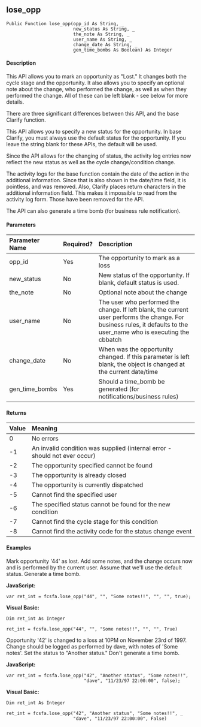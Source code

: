 lose_opp
--------

```
Public Function lose_opp(opp_id As String, _
                         new_status As String, _
                         the_note As String, _
                         user_name As String, _
                         change_date As String, _
                         gen_time_bombs As Boolean) As Integer
```

#### Description

This API allows you to mark an opportunity as "Lost." It changes both the cycle stage and the opportunity. It also allows you to specify an optional note about the change, who performed the change, as well as when they performed the change. All of these can be left blank - see below for more details.

There are three significant differences between this API, and the base Clarify function.

 This API allows you to specify a new status for the opportunity. In base Clarify, you must always use the default status for the opportunity. If you leave the string blank for these APIs, the default will be used.

 Since the API allows for the changing of status, the activity log entries now reflect the new status as well as the cycle change/condition change.

 The activity logs for the base function contain the date of the action in the additional information. Since that is also shown in the date/time field, it is pointless, and was removed. Also, Clarify places return characters in the additional information field. This makes it impossible to read from the activity log form. Those have been removed for the API.

The API can also generate a time bomb (for business rule notification).

#### Parameters

| Parameter Name | Required? | Description |
|:--- |:--- |:--- |
| opp_id | Yes | The opportunity to mark as a loss |
| new_status | No | New status of the opportunity. If blank, default status is used. |
| the_note | No | Optional note about the change |
| user_name | No | The user who performed the change. If left blank, the current user performs the change. For business rules, it defaults to the user_name who is executing the cbbatch |
| change_date | No | When was the opportunity changed. If this parameter is left blank, the object is changed at the current date/time |
| gen_time_bombs | Yes | Should a time_bomb be generated (for notifications/business rules) |

#### Returns

| Value | Meaning |
|:--- |:--- |
| 0 | No errors |
| -1 | An invalid condition was supplied (internal error - should not ever occur) |
| -2 | The opportunity specified cannot be found |
| -3 | The opportunity is already closed |
| -4 | The opportunity is currently dispatched |
| -5 | Cannot find the specified user |
| -6 | The specified status cannot be found for the new condition |
| -7 | Cannot find the cycle stage for this condition |
| -8 | Cannot find the activity code for the status change event |

#### Examples

Mark opportunity '44' as lost. Add some notes, and the change occurs now and is performed by the current user. Assume that we'll use the default status. Generate a time bomb.

**JavaScript:**
```
var ret_int = fcsfa.lose_opp("44", "", "Some notes!!", "", "", true);
```

**Visual Basic:**
```
Dim ret_int As Integer

ret_int = fcsfa.lose_opp("44", "", "Some notes!!", "", "", True)
```

Opportunity '42' is changed to a loss at 10PM on November 23rd of 1997. Change should be logged as performed by dave, with notes of 'Some notes'. Set the status to "Another status." Don't generate a time bomb.

**JavaScript:**
```
var ret_int = fcsfa.lose_opp("42", "Another status", "Some notes!!",
                             "dave", "11/23/97 22:00:00", false);
```

**Visual Basic:**
```
Dim ret_int As Integer

ret_int = fcsfa.lose_opp("42", "Another status", "Some notes!!", _
                         "dave", "11/23/97 22:00:00", False)
```